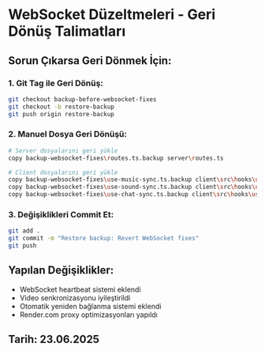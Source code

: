 # WebSocket Düzeltmeleri - Geri Dönüş Talimatları

## Sorun Çıkarsa Geri Dönmek İçin:

### 1. Git Tag ile Geri Dönüş:
```bash
git checkout backup-before-websocket-fixes
git checkout -b restore-backup
git push origin restore-backup
```

### 2. Manuel Dosya Geri Dönüşü:
```bash
# Server dosyalarını geri yükle
copy backup-websocket-fixes\routes.ts.backup server\routes.ts

# Client dosyalarını geri yükle
copy backup-websocket-fixes\use-music-sync.ts.backup client\src\hooks\use-music-sync.ts
copy backup-websocket-fixes\use-sound-sync.ts.backup client\src\hooks\use-sound-sync.ts
copy backup-websocket-fixes\use-chat-sync.ts.backup client\src\hooks\use-chat-sync.ts
```

### 3. Değişiklikleri Commit Et:
```bash
git add .
git commit -m "Restore backup: Revert WebSocket fixes"
git push
```

## Yapılan Değişiklikler:
- WebSocket heartbeat sistemi eklendi
- Video senkronizasyonu iyileştirildi
- Otomatik yeniden bağlanma sistemi eklendi
- Render.com proxy optimizasyonları yapıldı

## Tarih: 23.06.2025 